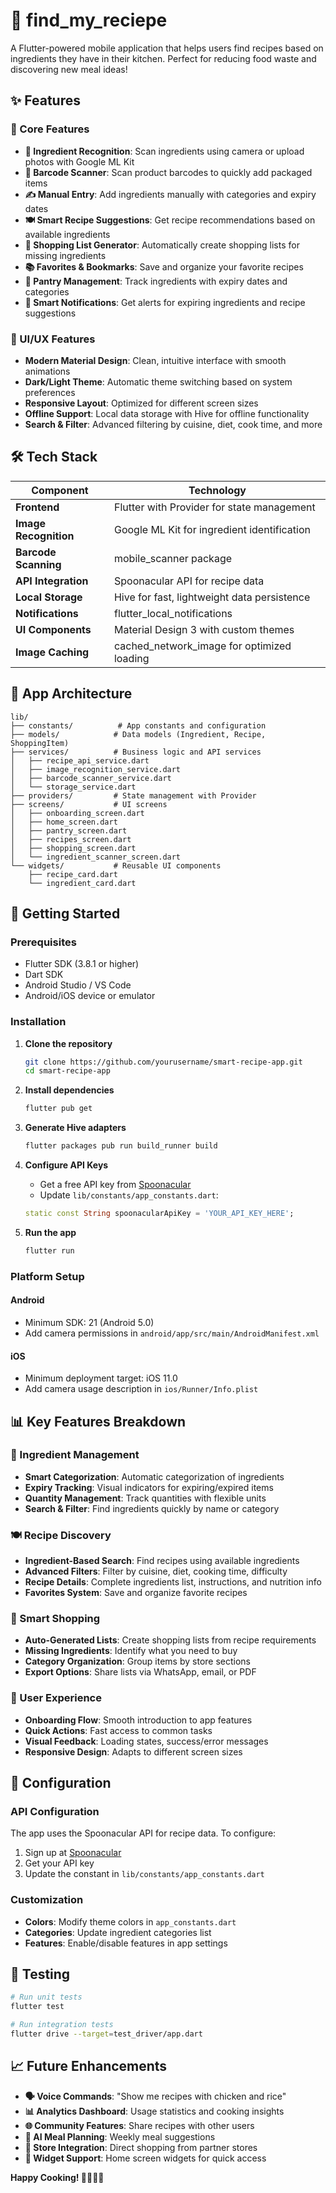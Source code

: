 # 🥘 find_my_reciepe

A Flutter-powered mobile application that helps users find recipes based on ingredients they have in their kitchen. Perfect for reducing food waste and discovering new meal ideas!

## ✨ Features

### 🔑 Core Features

- **📸 Ingredient Recognition**: Scan ingredients using camera or upload photos with Google ML Kit
- **🧾 Barcode Scanner**: Scan product barcodes to quickly add packaged items
- **✍️ Manual Entry**: Add ingredients manually with categories and expiry dates
- **🍽️ Smart Recipe Suggestions**: Get recipe recommendations based on available ingredients
- **🛒 Shopping List Generator**: Automatically create shopping lists for missing ingredients
- **📚 Favorites & Bookmarks**: Save and organize your favorite recipes
- **🔄 Pantry Management**: Track ingredients with expiry dates and categories
- **🔔 Smart Notifications**: Get alerts for expiring ingredients and recipe suggestions

### 🎨 UI/UX Features

- **Modern Material Design**: Clean, intuitive interface with smooth animations
- **Dark/Light Theme**: Automatic theme switching based on system preferences
- **Responsive Layout**: Optimized for different screen sizes
- **Offline Support**: Local data storage with Hive for offline functionality
- **Search & Filter**: Advanced filtering by cuisine, diet, cook time, and more

## 🛠️ Tech Stack

| Component | Technology |
|-----------|------------|
| **Frontend** | Flutter with Provider for state management |
| **Image Recognition** | Google ML Kit for ingredient identification |
| **Barcode Scanning** | mobile_scanner package |
| **API Integration** | Spoonacular API for recipe data |
| **Local Storage** | Hive for fast, lightweight data persistence |
| **Notifications** | flutter_local_notifications |
| **UI Components** | Material Design 3 with custom themes |
| **Image Caching** | cached_network_image for optimized loading |

## 📱 App Architecture

```
lib/
├── constants/          # App constants and configuration
├── models/            # Data models (Ingredient, Recipe, ShoppingItem)
├── services/          # Business logic and API services
│   ├── recipe_api_service.dart
│   ├── image_recognition_service.dart
│   ├── barcode_scanner_service.dart
│   └── storage_service.dart
├── providers/         # State management with Provider
├── screens/           # UI screens
│   ├── onboarding_screen.dart
│   ├── home_screen.dart
│   ├── pantry_screen.dart
│   ├── recipes_screen.dart
│   ├── shopping_screen.dart
│   └── ingredient_scanner_screen.dart
└── widgets/           # Reusable UI components
    ├── recipe_card.dart
    └── ingredient_card.dart
```

## 🚀 Getting Started

### Prerequisites

- Flutter SDK (3.8.1 or higher)
- Dart SDK
- Android Studio / VS Code
- Android/iOS device or emulator

### Installation

1. **Clone the repository**
   ```bash
   git clone https://github.com/yourusername/smart-recipe-app.git
   cd smart-recipe-app
   ```

2. **Install dependencies**
   ```bash
   flutter pub get
   ```

3. **Generate Hive adapters**
   ```bash
   flutter packages pub run build_runner build
   ```

4. **Configure API Keys**
   - Get a free API key from [Spoonacular](https://spoonacular.com/food-api)
   - Update `lib/constants/app_constants.dart`:
   ```dart
   static const String spoonacularApiKey = 'YOUR_API_KEY_HERE';
   ```

5. **Run the app**
   ```bash
   flutter run
   ```

### Platform Setup

#### Android
- Minimum SDK: 21 (Android 5.0)
- Add camera permissions in `android/app/src/main/AndroidManifest.xml`

#### iOS
- Minimum deployment target: iOS 11.0
- Add camera usage description in `ios/Runner/Info.plist`

## 📊 Key Features Breakdown

### 🥦 Ingredient Management
- **Smart Categorization**: Automatic categorization of ingredients
- **Expiry Tracking**: Visual indicators for expiring/expired items
- **Quantity Management**: Track quantities with flexible units
- **Search & Filter**: Find ingredients quickly by name or category

### 🍽️ Recipe Discovery
- **Ingredient-Based Search**: Find recipes using available ingredients
- **Advanced Filters**: Filter by cuisine, diet, cooking time, difficulty
- **Recipe Details**: Complete ingredients list, instructions, and nutrition info
- **Favorites System**: Save and organize favorite recipes

### 🛒 Smart Shopping
- **Auto-Generated Lists**: Create shopping lists from recipe requirements
- **Missing Ingredients**: Identify what you need to buy
- **Category Organization**: Group items by store sections
- **Export Options**: Share lists via WhatsApp, email, or PDF

### 📱 User Experience
- **Onboarding Flow**: Smooth introduction to app features
- **Quick Actions**: Fast access to common tasks
- **Visual Feedback**: Loading states, success/error messages
- **Responsive Design**: Adapts to different screen sizes

## 🔧 Configuration

### API Configuration
The app uses the Spoonacular API for recipe data. To configure:

1. Sign up at [Spoonacular](https://spoonacular.com/food-api)
2. Get your API key
3. Update the constant in `lib/constants/app_constants.dart`

### Customization
- **Colors**: Modify theme colors in `app_constants.dart`
- **Categories**: Update ingredient categories list
- **Features**: Enable/disable features in app settings

## 🧪 Testing

```bash
# Run unit tests
flutter test

# Run integration tests
flutter drive --target=test_driver/app.dart
```

## 📈 Future Enhancements

- **🗣️ Voice Commands**: "Show me recipes with chicken and rice"
- **📊 Analytics Dashboard**: Usage statistics and cooking insights
- **🌐 Community Features**: Share recipes with other users
- **🤖 AI Meal Planning**: Weekly meal suggestions
- **🏪 Store Integration**: Direct shopping from partner stores
- **📱 Widget Support**: Home screen widgets for quick access

**Happy Cooking! 👨‍🍳👩‍🍳**
